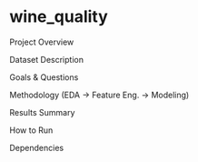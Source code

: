 # wine_quality


Project Overview

Dataset Description

Goals & Questions

Methodology (EDA → Feature Eng. → Modeling)

Results Summary

How to Run

Dependencies
